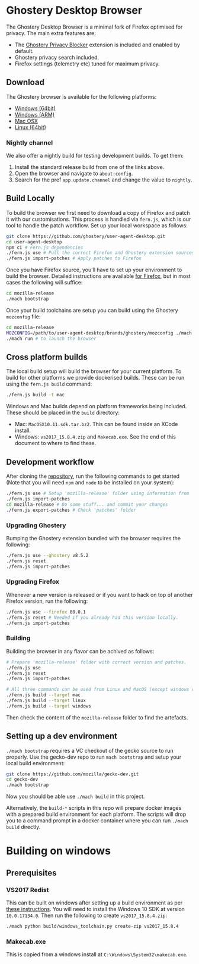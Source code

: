 # Ghostery Desktop Browser

The Ghostery Desktop Browser is a minimal fork of Firefox optimised for privacy. The main extra
features are:
 * The [Ghostery Privacy Blocker](https://github.com/ghostery/ghostery-extension/) extension is
 included and enabled by default.
 * Ghostery privacy search included.
 * Firefox settings (telemetry etc) tuned for maximum privacy.

## Download

The Ghostery browser is available for the following platforms:

 * [Windows (64bit)](https://get.ghosterybrowser.com/download/win)
 * [Windows (ARM)](https://get.ghosterybrowser.com/download/winarm)
 * [Mac OSX](https://get.ghosterybrowser.com/download/mac)
 * [Linux (64bit)](https://get.ghosterybrowser.com/download/linux)

### Nightly channel

We also offer a nightly build for testing development builds. To get them:
 1. Install the standard release build from one of the links above.
 2. Open the browser and navigate to `about:config`.
 3. Search for the pref `app.update.channel` and change the value to `nightly`.

## Build Locally

To build the browser we first need to download a copy of Firefox and patch it with our
customisations. This process is handled via `fern.js`, which is our tool to handle the patch
workflow. Set up your local workspace as follows:

```sh
git clone https://github.com/ghostery/user-agent-desktop.git
cd user-agent-desktop
npm ci # Fern.js dependencies
./fern.js use # Pull the correct Firefox and Ghostery extension sources
./fern.js import-patches # Apply patches to Firefox
```

Once you have Firefox source, you'll have to set up your environment to build the browser. Detailed
instructions are available [for Firefox](https://firefox-source-docs.mozilla.org/setup/index.html),
but in most cases the following will suffice:

```sh
cd mozilla-release
./mach bootstrap
```

Once your build toolchains are setup you can build using the Ghostery `mozconfig` file:

```sh
cd mozilla-release
MOZCONFIG=/path/to/user-agent-desktop/brands/ghostery/mozconfig ./mach build # start build
./mach run # to launch the browser
```

## Cross platform builds

The local build setup will build the browser for your current platform. To build for other platforms
we provide dockerised builds. These can be run using the `fern.js build` command:

```sh
./fern.js build -t mac
```

Windows and Mac builds depend on platform frameworks being included. These should be placed in the
`build` directory:
 * Mac: `MacOSX10.11.sdk.tar.bz2`. This can be found inside an XCode install.
 * Windows: `vs2017_15.8.4.zip` and `Makecab.exe`. See the end of this document to where to find these.

## Development workflow

After cloning the [repository](https://github.com/human-web/user-agent-desktop),
run the following commands to get started (Note that you will need `npm` and
`node` to be installed on your system):

```sh
./fern.js use # Setup 'mozilla-release' folder using information from '.workspace'
./fern.js import-patches
cd mozilla-release # Do some stuff... and commit your changes
./fern.js export-patches # Check 'patches' folder
```

### Upgrading Ghostery

Bumping the Ghostery extension bundled with the browser requires the following:

```sh
./fern.js use --ghostery v8.5.2
./fern.js reset
./fern.js import-patches
```

### Upgrading Firefox

Whenever a new version is released or if you want to hack on top of another
Firefox version, run the following:

```sh
./fern.js use --firefox 80.0.1
./fern.js reset # Needed if you already had this version locally.
./fern.js import-patches
```

### Building

Building the browser in any flavor can be achived as follows:

```sh
# Prepare 'mozilla-release' folder with correct version and patches.
./fern.js use
./fern.js reset
./fern.js import-patches

# All three commands can be used from Linux and MacOS (except windows cross-build).
./fern.js build --target mac
./fern.js build --target linux
./fern.js build --target windows
```

Then check the content of the `mozilla-release` folder to find the artefacts.

## Setting up a dev environment

`./mach bootstrap` requires a VC checkout of the gecko source to run properly. Use the gecko-dev repo to run `mach bootstrap` and setup your local build environment:
```bash
git clone https://github.com/mozilla/gecko-dev.git
cd gecko-dev
./mach bootstrap
```

Now you should be able use `./mach build` in this project.

Alternatively, the `build-*` scripts in this repo will prepare docker images with a prepared build environment for each platform. The scripts will drop you to a command prompt in a docker container where you can run `./mach build` directly.

# Building on windows

## Prerequisites

### VS2017 Redist

This can be built on windows after setting up a build environment as per [these instructions](https://firefox-source-docs.mozilla.org/setup/windows_build.html#building-firefox-on-windows).
You will need to install the Windows 10 SDK at version `10.0.17134.0`. Then run the following to create `vs2017_15.8.4.zip`:

```bash
./mach python build/windows_toolchain.py create-zip vs2017_15.8.4
```

### Makecab.exe

This is copied from a windows install at `C:\Windows\System32\makecab.exe`.
